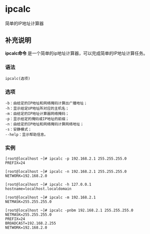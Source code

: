 ipcalc
===

简单的IP地址计算器

## 补充说明

**ipcalc命令** 是一个简单的ip地址计算器，可以完成简单的IP地址计算任务。

### 语法  

```
ipcalc(选项)
```

### 选项  

```
-b：由给定的IP地址和网络掩码计算出广播地址；
-h：显示给定UP地址所对应的主机名；
-m：由给定的IP地址计算器网络掩码；
-p：显示给定的掩码或IP地址的前缀；
-n：由给定的IP地址和网络掩码计算网络地址；
-s：安静模式；
--help：显示帮助信息。
```

### 实例  

```
[root@localhost ~]# ipcalc -p 192.168.2.1 255.255.255.0
PREFIX=24

[root@localhost ~]# ipcalc -n 192.168.2.1 255.255.255.0
NETWORK=192.168.2.0

[root@localhost ~]# ipcalc -h 127.0.0.1
hostname=localhost.localdomain

[root@localhost ~]# ipcalc -m 192.168.2.1
NETMASK=255.255.255.0

[root@localhost ~]# ipcalc -pnbm 192.168.2.1 255.255.255.0
NETMASK=255.255.255.0
PREFIX=24
BROADCAST=192.168.2.255
NETWORK=192.168.2.0
```


<!-- Linux命令行搜索引擎：https://jaywcjlove.github.io/linux-command/ -->
